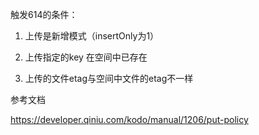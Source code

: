触发614的条件：

1. 上传是新增模式（insertOnly为1）

2. 上传指定的key 在空间中已存在

3. 上传的文件etag与空间中文件的etag不一样

参考文档

https://developer.qiniu.com/kodo/manual/1206/put-policy

